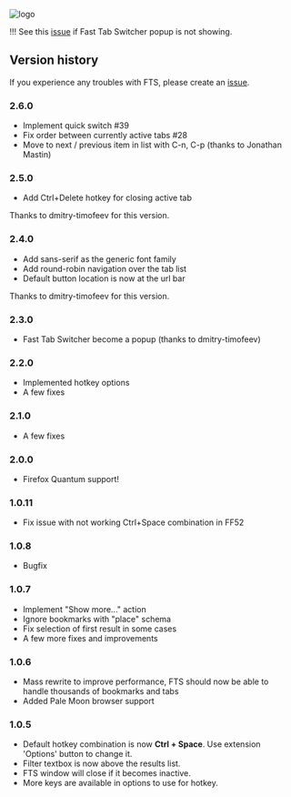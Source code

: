 ![logo](https://addons.cdn.mozilla.net/user-media/addon_icons/684/684616-64.png?modified=1455780225)

!!! See this [issue](https://github.com/tapapax/firefox-fts/issues/22) if Fast Tab Switcher popup is not showing.

## Version history

If you experience any troubles with FTS, please create an [issue](https://github.com/tapapax/firefox-fts/issues/).

### 2.6.0
- Implement quick switch #39
- Fix order between currently active tabs #28
- Move to next / previous item in list with C-n, C-p (thanks to Jonathan Mastin)

### 2.5.0
- Add Ctrl+Delete hotkey for closing active tab

Thanks to dmitry-timofeev for this version.

### 2.4.0
- Add sans-serif as the generic font family
- Add round-robin navigation over the tab list
- Default button location is now at the url bar

Thanks to dmitry-timofeev for this version.

### 2.3.0
- Fast Tab Switcher become a popup (thanks to dmitry-timofeev)

### 2.2.0
- Implemented hotkey options
- A few fixes

### 2.1.0
- A few fixes

### 2.0.0
- Firefox Quantum support!

### 1.0.11
- Fix issue with not working Ctrl+Space combination in FF52

### 1.0.8
- Bugfix

### 1.0.7
- Implement "Show more..." action
- Ignore bookmarks with "place" schema
- Fix selection of first result in some cases
- A few more fixes and improvements

### 1.0.6
- Mass rewrite to improve performance, FTS should now be able to handle thousands of bookmarks and tabs
- Added Pale Moon browser support

### 1.0.5
- Default hotkey combination is now **Ctrl + Space**. Use extension 'Options' button to change it.
- Filter textbox is now above the results list.
- FTS window will close if it becomes inactive.
- More keys are available in options to use for hotkey.
